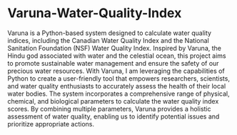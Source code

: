 # Varuna-Water-Quality-Index

Varuna is a Python-based system designed to calculate water quality indices, including the Canadian Water Quality Index and the National Sanitation Foundation (NSF) Water Quality Index. Inspired by Varuna, the Hindu god associated with water and the celestial ocean, this project aims to promote sustainable water management and ensure the safety of our precious water resources. With Varuna, I am leveraging the capabilities of Python to create a user-friendly tool that empowers researchers, scientists, and water quality enthusiasts to accurately assess the health of their local water bodies. The system incorporates a comprehensive range of physical, chemical, and biological parameters to calculate the water quality index scores. By combining multiple parameters, Varuna provides a holistic assessment of water quality, enabling us to identify potential issues and prioritize appropriate actions.
